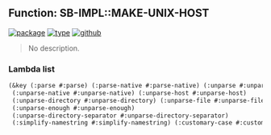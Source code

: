 ## Function: SB-IMPL::MAKE-UNIX-HOST
[![package](https://img.shields.io/badge/Package-SB--IMPL-5f9ea0.svg?style=social&colorA=999999)](../) [![type](https://img.shields.io/badge/Type-Function-5f9ea0.svg?style=social&colorA=999999)](../#function) [![github](https://img.shields.io/badge/GitHub-View_the_source-5f9ea0.svg?style=social&colorA=999999&logo=github)](https://github.com/sbcl/sbcl/blob/master/src/code/unix-pathname.lisp/) 

> No description.

### Lambda list
```cl
(&key (:parse #:parse) (:parse-native #:parse-native) (:unparse #:unparse)
 (:unparse-native #:unparse-native) (:unparse-host #:unparse-host)
 (:unparse-directory #:unparse-directory) (:unparse-file #:unparse-file)
 (:unparse-enough #:unparse-enough)
 (:unparse-directory-separator #:unparse-directory-separator)
 (:simplify-namestring #:simplify-namestring) (:customary-case #:customary-case))
```
